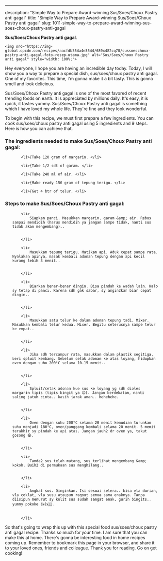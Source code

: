 ---
description: "Simple Way to Prepare Award-winning Sus/Soes/Choux Pastry anti gagal"
title: "Simple Way to Prepare Award-winning Sus/Soes/Choux Pastry anti gagal"
slug: 1011-simple-way-to-prepare-award-winning-sus-soes-choux-pastry-anti-gagal

<p>
	<strong>Sus/Soes/Choux Pastry anti gagal</strong>. 
	
</p>
<p>
	
	<img src="https://img-global.cpcdn.com/recipes/aacfdb554a4e3544/680x482cq70/sussoeschoux-pastry-anti-gagal-foto-resep-utama.jpg" alt="Sus/Soes/Choux Pastry anti gagal" style="width: 100%;">
	
	
</p>
<p>
	Hey everyone, I hope you are having an incredible day today. Today, I will show you a way to prepare a special dish, sus/soes/choux pastry anti gagal. One of my favorites. This time, I'm gonna make it a bit tasty. This is gonna smell and look delicious.
</p>
	
<p>
	
</p>
<p>
	Sus/Soes/Choux Pastry anti gagal is one of the most favored of recent trending foods on earth. It is appreciated by millions daily. It's easy, it is quick, it tastes yummy. Sus/Soes/Choux Pastry anti gagal is something which I have loved my whole life. They're fine and they look wonderful.
</p>

<p>
To begin with this recipe, we must first prepare a few ingredients. You can cook sus/soes/choux pastry anti gagal using 5 ingredients and 9 steps. Here is how you can achieve that.
</p>

<h3>The ingredients needed to make Sus/Soes/Choux Pastry anti gagal:</h3>

<ol>
	
		<li>{Take 120 gram of margarin. </li>
	
		<li>{Take 1/2 sdt of garam. </li>
	
		<li>{Take 240 ml of air. </li>
	
		<li>{Make ready 150 gram of tepung terigu. </li>
	
		<li>{Get 4 btr of telur. </li>
	
</ol>
<p>
	
</p>

<h3>Steps to make Sus/Soes/Choux Pastry anti gagal:</h3>

<ol>
	
		<li>
			Siapkan panci. Masukkan margarin, garam &amp; air. Rebus sampai mendidih (harus mendidih ya jangan sampe tidak, nanti sus tidak akan mengembang)..
			
			
		</li>
	
		<li>
			Masukkan tepung terigu. Matikan api. Aduk cepat sampe rata. Nyalakan apinya, masak kembali adonan tepung dengan api kecil kurang lebih 3 menit..
			
			
		</li>
	
		<li>
			Biarkan benar-benar dingin. Bisa pindah ke wadah lain. Kalo sy tetap di panci. Karena sdh gak sabar, sy angin2kan biar cepat dingin..
			
			
		</li>
	
		<li>
			Masukkan satu telur ke dalam adonan tepung tadi. Mixer. Masukkan kembali telur kedua. Mixer. Begitu seterusnya sampe telur ke empat..
			
			
		</li>
	
		<li>
			Jika sdh tercampur rata, masukkan dalam plastik segitiga, beri spluit kembang. Sebelum cetak adonan ke atas loyang, hidupkan oven dengan suhu 200°C selama 10-15 menit..
			
			
		</li>
	
		<li>
			Spluit/cetak adonan kue sus ke loyang yg sdh dioles margarin tipis (tipis bingit ya 😊). Jangan berdekatan, nanti saling jatuh cinta.. kasih jarak aman.. hehehehe.
			
			
		</li>
	
		<li>
			Oven dengan suhu 200°C selama 20 menit kemudian turunkan suhu menjadi 180°C, oven/panggang kembali selama 20 menit. 5 menit terakhir sy pindah ke api atas. Jangan jauh2 dr oven ya, takut gosong 😁.
			
			
		</li>
	
		<li>
			Tanda2 sus telah matang, sus terlihat mengembang &amp; kokoh. Buih2 di permukaan sus menghilang..
			
			
		</li>
	
		<li>
			Angkat sus. Dinginkan. Isi sesuai selera.. bisa vla durian, vla coklat, vla susu ataupun ragout semua sama enaknya. Tanpa diisipun menurut sy kulit sus sudah sangat enak, gurih bingits.. yummy pokoke 👍👍🤤🤤.
			
			
		</li>
	
</ol>

<p>
	
</p>

<p>
	So that's going to wrap this up with this special food sus/soes/choux pastry anti gagal recipe. Thanks so much for your time. I am sure that you can make this at home. There's gonna be interesting food in home recipes coming up. Remember to bookmark this page in your browser, and share it to your loved ones, friends and colleague. Thank you for reading. Go on get cooking!
</p>
